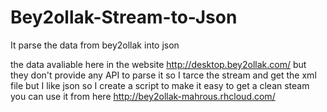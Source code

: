 # Bey2ollak-Stream-to-Json
It parse the data from bey2ollak into json

the data avaliable here in the website http://desktop.bey2ollak.com/  but they don't provide any API to parse it so I tarce the stream and get the xml file but I like json so I create a script to make it easy to get a clean steam you can use it from here http://bey2ollak-mahrous.rhcloud.com/
